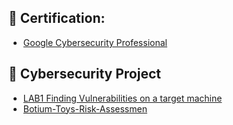 <h2>📃 Certification:</h2>

- [Google Cybersecurity Professional](https://www.coursera.org/account/accomplishments/professional-cert/3S2KPZ6RQU5B)

<h2>💾 Cybersecurity Project </h2>

- [LAB1 Finding Vulnerabilities on a target machine](https://github.com/supakitboon/Lab-1.git)  
- [Botium-Toys-Risk-Assessmen](https://github.com/supakitboon/Botium-Toys-Risk-Assessment.git)
